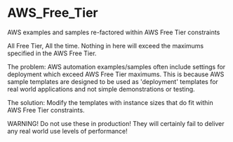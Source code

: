 # AWS_Free_Tier
AWS examples and samples re-factored within AWS Free Tier constraints

All Free Tier, All the time. Nothing in here will exceed the maximums specified in the AWS Free Tier.

The problem: AWS automation examples/samples often include settings for deployment which exceed AWS Free Tier maximums. This is because AWS sample templates are designed to be used as 'deployment' templates for real world applications and not simple demonstrations or testing.

The solution: Modify the templates with instance sizes that do fit within AWS Free Tier constraints.

WARNING! Do not use these in production! They will certainly fail to deliver any real world use levels of performance!
